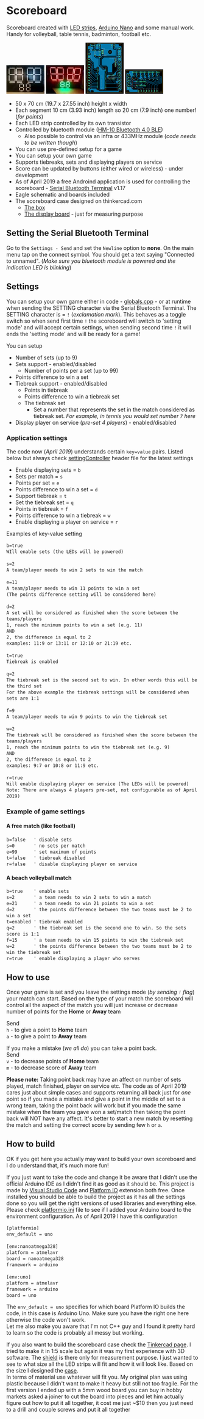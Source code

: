 # Scoreboard
Scoreboard created with [LED strips](https://www.amazon.com/FAVOLCANO-Waterproof-Feet%EF%BC%885M%EF%BC%89-Flexible-Lighting/dp/B012FFZP70/ref=sr_1_28_sspa?keywords=LED+Strips+red&qid=1554275786&s=gateway&sr=8-28-spons&psc=1), [Arduino Nano](https://www.amazon.com/Arduino-A000005-ARDUINO-Nano/dp/B0097AU5OU/ref=sr_1_15?keywords=Arduino+Nano&qid=1554232867&s=gateway&sr=8-15) and some manual work. Handy for volleyball, table tennis, badminton, football etc.

![Scoreboard no LED strips](https://github.com/PetLahev/Scoreboard/blob/master/images/Scoreboard_small.jpg) ![Scoreboard powered](https://github.com/PetLahev/Scoreboard/blob/master/images/Scoreboard_powered_small.jpg) ![Motherboard PCB](https://github.com/PetLahev/Scoreboard/blob/master/images/Motherboard.png) ![Scorecontroller PCB](https://github.com/PetLahev/Scoreboard/blob/master/images/Scorecontroller_board.png)

* 50 x 70 cm (19.7 x 27.55 inch) height x width
* Each segment 10 cm (3.93 inch) length so 20 cm (7.9 inch) one number! (*for points*)
* Each LED strip controlled by its own transistor
* Controlled by bluetooth module ([HM-10 Bluetooth 4.0 BLE](https://www.amazon.com/DSD-TECH-Bluetooth-iBeacon-Arduino/dp/B06WGZB2N4/ref=sr_1_1_sspa?keywords=HM-10-Bluetooth&qid=1554232302&s=gateway&sr=8-1-spons&psc=1))
    * Also possible to control via an infra or 433MHz module (*code needs to be written though*)    
* You can use pre-defined setup for a game
* You can setup your own game
* Supports tiebreaks, sets and displaying players on service
* Score can be updated by buttons (either wired or wireless) - under development
* As of April 2019 a free Androind application is used for controlling the scoreboard - [Serial Bluetooth Terminal](https://play.google.com/store/apps/details?id=de.kai_morich.serial_bluetooth_terminal&hl=en_US) v1.17
* Eagle schematic and boards included
* The scoreboard case designed on thinkercad.com
    * [The box](https://www.tinkercad.com/things/gNmK0jQ22qv)
    * [The display board](https://www.tinkercad.com/things/9Don7XhJEvx) - just for measuring purpose

## Setting the Serial Bluetooth Terminal
Go to the `Settings - Send` and set the `Newline` option to **none**. On the main menu tap on the connect symbol. You should get a text saying "Connected to unnamed". (*Make sure you bluetooth module is powered and the indication LED is blinking*)

## Settings
You can setup your own game either in code - [globals.cpp](/Arduino/Scoreboard/src/globals.cpp) - or at runtime when sending the SETTING character via the Serial Bluetooth Terminal. The SETTING character is = `!` (*exclamation mark*). This behaves as a toggle switch so when send first time `!` the scoreboard will switch to 'setting mode' and will accept certain settings, when sending second time `!` it will ends the 'setting mode' and will be ready for a game!

You can setup
* Number of sets (up to 9)
* Sets support - enabled/disabled
    * Number of points per a set (up to 99)
* Points difference to win a set
* Tiebreak support - enabled/disabled
    * Points in tiebreak
    * Points difference to win a tiebreak set
    * The tiebreak set
        * Set a number that represents the set in the match considered as tiebreak set. *For example, in tennis you would set number `7` here*
* Display player on service (*pre-set 4 players*) - enabled/disabled

### Application settings
The code now (*April 2019*) understands certain `key=value` pairs. Listed below but always check [settingController](/Arduino/Scoreboard/src/settingController.h) header file for the latest settings
* Enable displaying sets = `b`
* Sets per match = `s`
* Points per set = `e`
* Points difference to win a set = `d`
* Support tiebreak = `t`    
* Set the tiebreak set = `q`
* Points in tiebreak = `f`
* Points difference to win a tiebreak = `w`
* Enable displaying a player on service = `r`

Examples of key-value setting

    b=true
    WIll enable sets (the LEDs will be powered)

    s=2
    A team/player needs to win 2 sets to win the match

    e=11
    A team/player needs to win 11 points to win a set
    (The points difference setting will be considered here)

    d=2
    A set will be considered as finished when the score between the teams/players
    1, reach the minimum points to win a set (e.g. 11)
    AND
    2, the difference is equal to 2
    examples: 11:9 or 13:11 or 12:10 or 21:19 etc.

    t=true
    Tiebreak is enabled

    q=2
    The tiebreak set is the second set to win. In other words this will be the third set
    For the above example the tiebreak settings will be considered when sets are 1:1

    f=9
    A team/player needs to win 9 points to win the tiebreak set

    w=2
    The tiebreak will be considered as finished when the score between the teams/players
    1, reach the minimum points to win the tiebreak set (e.g. 9)
    AND
    2, the difference is equal to 2
    examples: 9:7 or 10:8 or 11:9 etc.
    
    r=true
    Will enable displaying player on service (The LEDs will be powered)
    Note: There are always 4 players pre-set, not configurable as of April 2019)

### Example of game settings
#### A free match (like football)
    b=false   ' disable sets
    s=0       ' no sets per match  
    e=99      ' set maximum of points
    t=false   ' tiebreak disabled
    r=false   ' disable displaying player on service

#### A beach volleyball match
    b=true    ' enable sets
    s=2       ' a team needs to win 2 sets to win a match
    e=21      ' a team needs to win 21 points to win a set
    d=2       ' the points difference between the two teams must be 2 to win a set
    t=enabled ' tiebreak enabled
    q=2       ' the tiebreak set is the second one to win. So the sets score is 1:1
    f=15      ' a team needs to win 15 points to win the tiebreak set
    w=2       ' the points difference between the two teams must be 2 to win the tiebreak set
    r=true    ' enable displaying a player who serves

## How to use
Once your game is set and you leave the settings mode (*by sending `!` flag*) your match can start. Based on the type of your match the scoreboard will control all the aspect of the match you will just increase or decrease number of points for the **Home** or **Away** team

Send  
`h` - to give a point to **Home** team  
`a` - to give a point to **Away** team

If you make a mistake (*we all do*) you can take a point back.  
Send  
`v` - to decrease points of **Home** team  
`m` - to decrease score of **Away** team

**Please note:** Taking point back may have an affect on number of sets played, match finished, player on service etc. The code as of April 2019 cares just about simple cases and supports returning all back just for *one* point so if you made a mistake and give a point in the middle of set to a wrong team, taking the point back will work but if you made the same mistake when the team you gave won a set/match then taking the point back will NOT have any affect. It's better to start a new match by resetting the match and setting the correct score by sending few `h` or `a`.

## How to build
OK if you get here you actually may want to build your own scoreboard and I do understand that, it's much more fun!

If you just want to take the code and change it be aware that I didn't use the official Arduino IDE as I didn't find it as good as it should be. This project is made by [Visual Studio Code](https://code.visualstudio.com/) and [Platform IO](https://platformio.org/) extension both free. Once installed you should be able to build the project as it has all the settings done so you will get the right versions of used libraries and everything else. Please check [platformio.ini](/Arduino/platformio.ini) file to see if I added your Arduino board to the environment configuration. As of April 2019 I have this configuration

    [platformio]
    env_default = uno

    [env:nanoatmega328]
    platform = atmelavr
    board = nanoatmega328
    framework = arduino

    [env:uno]
    platform = atmelavr
    framework = arduino
    board = uno

The `env_default = uno` specifies for which board Platform IO builds the code, in this case is Arduino Uno. Make sure you have the right one here otherwise the code won't work.  
Let me also make you aware that I'm not C++ guy and I found it pretty hard to learn so the code is probably all messy but working.

If you also want to build the scoreboard case check the [Tinkercad page](https://www.tinkercad.com/things/gNmK0jQ22qv). I tried to make it in 1:5 scale but again it was my first experience with 3D software. The [shield](https://www.tinkercad.com/things/9Don7XhJEvx) is there only for measurement purpose. I just wanted to see to what size all the LED strips will fit and how it will look like. Based on the size I designed the [case](https://www.tinkercad.com/things/gNmK0jQ22qv).  
In terms of material use whatever will fit you. My original plan was using plastic because I didn't want to make it heavy but still not too fragile. For the first version I ended up with a 5mm wood board you can buy in hobby markets asked a joiner to cut the board into pieces and let him actually figure out how to put it all together, it cost me just ~$10 then you just need to a drill and couple screws and put it all together
